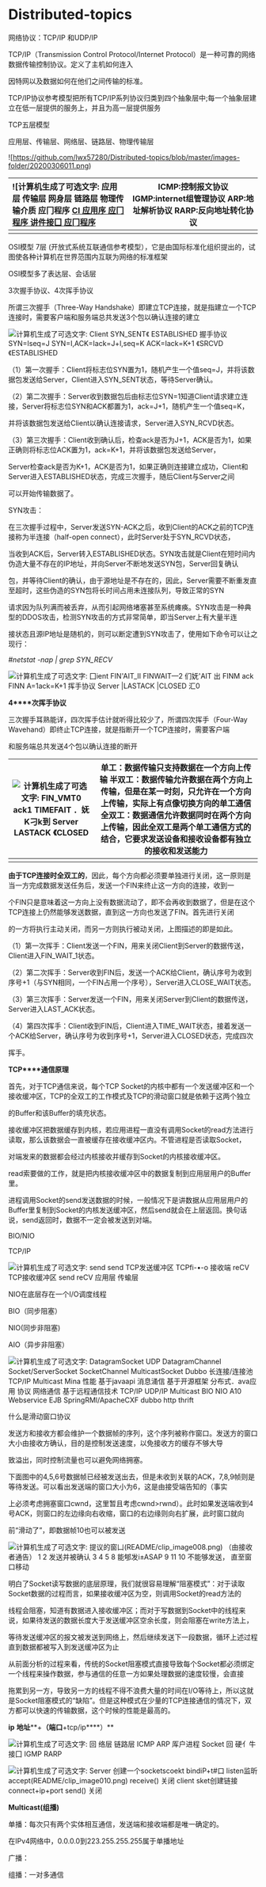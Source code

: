 # Distributed-topics
网络协议：TCP/IP 和UDP/IP

 

 

TCP/IP（Transmission Control Protocol/Internet Protocol）是一种可靠的网络数据传输控制协议。定义了主机如何连入

因特网以及数据如何在他们之间传输的标准。

 

TCP/IP协议参考模型把所有TCP/IP系列协议归类到四个抽象层中;每一个抽象层建立在低一层提供的服务上，并且为高一层提供服务 

 

TCP五层模型

 

应用层、传输层、网络层、链路层、物理传输层

 

![https://github.com/lwx57280/Distributed-topics/blob/master/images-folder/20200306011.png)

 

 

| ![计算机生成了可选文字: 应用层 传输层 网身层 链路层 物理传输介质 应冂程序 [CI 应用序 应冂程序 讲件接囗 应冂程序](https://github.com/lwx57280/Distributed-topics/blob/master/images-folder/20200306012.png) | ICMP:控制报文协议  IGMP:internet组管理协议  ARP:地址解析协议  RARP:反向地址转化协议 |
| :----------------------------------------------------------- | ------------------------------------------------------------ |
|                                                              |                                                              |

 

OSI模型 7层 (开放式系统互联通信参考模型），它是由国际标准化组织提出的，试图使各种计算机在世界范围内互联为网络的标准框架

 

OSI模型多了表达层、会话层

 

3次握手协议、4次挥手协议

 

所谓三次握手（Three-Way Handshake）即建立TCP连接，就是指建立一个TCP连接时，需要客户端和服务端总共发送3个包以确认连接的建立

 

 

![计算机生成了可选文字: Client SYN_SENT《 ESTABLISHED 握手协议 SYN=Iseq=J SYN=I,ACK=Iack=J+l,seq=K ACK=Iack=K+1 《SRCVD 《ESTABLISHED](https://github.com/lwx57280/Distributed-topics/blob/master/images-folder/20200306013.png)

 

 

（1）第一次握手：Client将标志位SYN置为1，随机产生一个值seq=J，并将该数据包发送给Server，Client进入SYN_SENT状态，等待Server确认。

（2）第二次握手：Server收到数据包后由标志位SYN=1知道Client请求建立连接，Server将标志位SYN和ACK都置为1，ack=J+1，随机产生一个值seq=K，

并将该数据包发送给Client以确认连接请求，Server进入SYN_RCVD状态。

（3）第三次握手：Client收到确认后，检查ack是否为J+1，ACK是否为1，如果正确则将标志位ACK置为1，ack=K+1，并将该数据包发送给Server，

Server检查ack是否为K+1，ACK是否为1，如果正确则连接建立成功，Client和Server进入ESTABLISHED状态，完成三次握手，随后Client与Server之间

可以开始传输数据了。

 

SYN攻击：

 在三次握手过程中，Server发送SYN-ACK之后，收到Client的ACK之前的TCP连接称为半连接（half-open connect），此时Server处于SYN_RCVD状态，

当收到ACK后，Server转入ESTABLISHED状态。SYN攻击就是Client在短时间内伪造大量不存在的IP地址，并向Server不断地发送SYN包，Server回复确认

包，并等待Client的确认，由于源地址是不存在的，因此，Server需要不断重发直至超时，这些伪造的SYN包将长时间占用未连接队列，导致正常的SYN

请求因为队列满而被丢弃，从而引起网络堵塞甚至系统瘫痪。SYN攻击是一种典型的DDOS攻击，检测SYN攻击的方式非常简单，即当Server上有大量半连

接状态且源IP地址是随机的，则可以断定遭到SYN攻击了，使用如下命令可以让之现行：

 

 *#netstat -nap | grep SYN_RECV*

 

 

![计算机生成了可选文字: 囗ient FIN'AIT_II FINWAIT—2 们妩'AIT 出 FINM ack FINN A=1ack=K+1 挥手协议 Server |LASTACK |CLOSED 汇0](https://github.com/lwx57280/Distributed-topics/blob/master/images-folder/20200306014.png)

 

 

**4****次挥手协议**

三次握手耳熟能详，四次挥手估计就听得比较少了，所谓四次挥手（Four-Way Wavehand）即终止TCP连接，就是指断开一个TCP连接时，需要客户端

和服务端总共发送4个包以确认连接的断开

 

| ![计算机生成了可选文字: FIN_VMT0 ack1 TIMEFAIT ．妩K刁k到 Server LASTACK 《CLOSED](https://github.com/lwx57280/Distributed-topics/blob/master/images-folder/20200306015.png) | **单工**：数据传输只支持数据在一个方向上传输  **半双工**：数据传输允许数据在两个方向上传输，但是在某一时刻，只允许在一个方向上传输，实际上有点像切换方向的单工通信  **全双工**：数据通信允许数据同时在两个方向上传输，因此全双工是两个单工通信方式的结合，它要求发送设备和接收设备都有独立的接收和发送能力 |
| ------------------------------------------------------------ | ------------------------------------------------------------ |
|                                                              |                                                              |

 

 

**由于****TCP****连接时全双工的**，因此，每个方向都必须要单独进行关闭，这一原则是当一方完成数据发送任务后，发送一个FIN来终止这一方向的连接，收到一

个FIN只是意味着这一方向上没有数据流动了，即不会再收到数据了，但是在这个TCP连接上仍然能够发送数据，直到这一方向也发送了FIN。首先进行关闭

的一方将执行主动关闭，而另一方则执行被动关闭，上图描述的即是如此。

（1）第一次挥手：Client发送一个FIN，用来关闭Client到Server的数据传送，Client进入FIN_WAIT_1状态。

（2）第二次挥手：Server收到FIN后，发送一个ACK给Client，确认序号为收到序号+1（与SYN相同，一个FIN占用一个序号），Server进入CLOSE_WAIT状态。

（3）第三次挥手：Server发送一个FIN，用来关闭Server到Client的数据传送，Server进入LAST_ACK状态。

（4）第四次挥手：Client收到FIN后，Client进入TIME_WAIT状态，接着发送一个ACK给Server，确认序号为收到序号+1，Server进入CLOSED状态，完成四次

挥手。

 

 

**TCP****通信原理**

首先，对于TCP通信来说，每个TCP Socket的内核中都有一个发送缓冲区和一个接收缓冲区，TCP的全双工的工作模式及TCP的滑动窗口就是依赖于这两个独立

的Buffer和该Buffer的填充状态。 

接收缓冲区把数据缓存到内核，若应用进程一直没有调用Socket的read方法进行读取，那么该数据会一直被缓存在接收缓冲区内。不管进程是否读取Socket，

对端发来的数据都会经过内核接收并缓存到Socket的内核接收缓冲区。

read索要做的工作，就是把内核接收缓冲区中的数据复制到应用层用户的Buffer里。

 

进程调用Socket的send发送数据的时候，一般情况下是讲数据从应用层用户的Buffer里复制到Socket的内核发送缓冲区，然后send就会在上层返回。换句话说，send返回时，数据不一定会被发送到对端。

 

BIO/NIO

 

 

TCP/IP

 

 

![计算机生成了可选文字: send send TCP发送缓冲区 TCPfi-•-o 接收端 reCV TCP接收缓冲区 send reCV 应用层 传蝓层](https://github.com/lwx57280/Distributed-topics/blob/master/images-folder/20200306016.png)

 

 

NIO在底层存在一个I/O调度线程

 

BIO（同步阻塞）

NIO(同步非阻塞)

AIO（异步非阻塞）

 

 

 

 

![计算机生成了可选文字: DatagramSocket UDP DatagramChannel Socket/ServerSocket SocketChannel MulticastSocket Dubbo 长连接/连接池 TCP/IP Multicast Mina 性能 基于javaapi 消息涌信 基于开源框架 分布式．ava应用 协议 网络通信 基于远程通信技术 TCP/IP UDP/IP Multicast BIO NIO A10 Webservice EJB SpringRMl/ApacheCXF dubbo http thrift](https://github.com/lwx57280/Distributed-topics/blob/master/images-folder/20200306017.png)

 

 

 

 

什么是滑动窗口协议

 

发送方和接收方都会维护一个数据帧的序列，这个序列被称作窗口。发送方的窗口大小由接收方确认，目的是控制发送速度，以免接收方的缓存不够大导

致溢出，同时控制流量也可以避免网络拥塞。

下面图中的4,5,6号数据帧已经被发送出去，但是未收到关联的ACK，7,8,9帧则是等待发送。可以看出发送端的窗口大小为6，这是由接受端告知的（事实

上必须考虑拥塞窗口cwnd，这里暂且考虑cwnd>rwnd）。此时如果发送端收到4号ACK，则窗口的左边缘向右收缩，窗口的右边缘则向右扩展，此时窗口就向

前“滑动了”，即数据帧10也可以被发送

 

 

![计算机生成了可选文字: 提议的窗凵(README/clip_image008.png) （由接收者通告） 1 2 发送并被确认 3 4 5 8 能郇发i±ASAP 9 11 10 不能够发送， 直至窗口移动](https://github.com/lwx57280/Distributed-topics/blob/master/images-folder/clip_image008.png)

 

明白了Socket读写数据的底层原理，我们就很容易理解“阻塞模式”：对于读取Socket数据的过程而言，如果接收缓冲区为空，则调用Socket的read方法的

线程会阻塞，知道有数据进入接收缓冲区；而对于写数据到Socket中的线程来说，如果待发送的数据长度大于发送缓冲区空余长度，则会阻塞在write方法上，

等待发送缓冲区的报文被发送到网络上，然后继续发送下一段数据，循环上述过程直到数据都被写入到发送缓冲区为止

 

从前面分析的过程来看，传统的Socket阻塞模式直接导致每个Socket都必须绑定一个线程来操作数据，参与通信的任意一方如果处理数据的速度较慢，会直接

拖累到另一方，导致另一方的线程不得不浪费大量的时间在I/O等待上，所以这就是Socket阻塞模式的“缺陷”。但是这种模式在少量的TCP连接通信的情况下，双方都可以快速的传输数据，这个时候的性能是最高的。

 

 

 

**ip** **地址****+****（端口****+tcp/ip****）**

 

![计算机生成了可选文字: 回 络层 链路层 ICMP ARP 厍户进程 Socket 回 硬亻牛接囗 IGMP RARP](https://github.com/lwx57280/Distributed-topics/blob/master/images-folder/clip_image009.png)

 

 

 

![计算机生成了可选文字: Server 创建一个socketscoekt bindiP+t#口 listen监昕 accept(README/clip_image010.png) receive() 关闭 client sket创建链接 connect+ip+port send() 关闭](https://github.com/lwx57280/Distributed-topics/blob/master/images-folder/clip_image010.png)

 

**Multicast(****组播****)**

 

单播：每次只有两个实体相互通信，发送端和接收端都是唯一确定的。

在IPv4网络中，0.0.0.0到223.255.255.255属于单播地址

 

广播：

 

组播：一对多通信